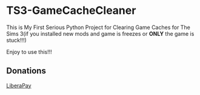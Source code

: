 # TS3-GameCacheCleaner
This is My First Serious Python Project for Clearing Game Caches for The Sims 3(if you installed new mods and game is freezes or **ONLY** the game is stuck!!!)

Enjoy to use this!!!

## Donations

[LiberaPay](https://liberapay.com/RikkoMatsumatoOfficial/donate)
